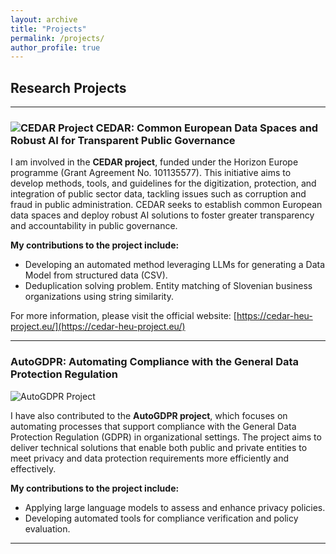 ```yaml
---
layout: archive
title: "Projects"
permalink: /projects/
author_profile: true
---
```


## Research Projects
---

### ![CEDAR Project](/images/cedar-logo.png) CEDAR: Common European Data Spaces and Robust AI for Transparent Public Governance

I am involved in the **CEDAR project**, funded under the Horizon Europe programme (Grant Agreement No. 101135577). This initiative aims to develop methods, tools, and guidelines for the digitization, protection, and integration of public sector data, tackling issues such as corruption and fraud in public administration. CEDAR seeks to establish common European data spaces and deploy robust AI solutions to foster greater transparency and accountability in public governance.

**My contributions to the project include:**

- Developing an automated method leveraging LLMs for generating a Data Model from structured data (CSV).
- Deduplication solving problem. Entity matching of Slovenian business organizations using string similarity.

For more information, please visit the official website: [https://cedar-heu-project.eu/](https://cedar-heu-project.eu/)

---

### AutoGDPR: Automating Compliance with the General Data Protection Regulation

![AutoGDPR Project](https://upload.wikimedia.org/wikipedia/commons/3/3f/Privacy_Icons_-_GDPR_Transparency.png)

I have also contributed to the **AutoGDPR project**, which focuses on automating processes that support compliance with the General Data Protection Regulation (GDPR) in organizational settings. The project aims to deliver technical solutions that enable both public and private entities to meet privacy and data protection requirements more efficiently and effectively.

**My contributions to the project include:**

- Applying large language models to assess and enhance privacy policies.
- Developing automated tools for compliance verification and policy evaluation.

---